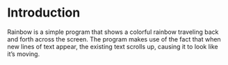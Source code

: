 # Introduction
Rainbow is a simple program that shows a colorful rainbow traveling back and forth across the screen. The program makes use of the fact that when new lines of text appear, the existing text scrolls up, causing it to look like it’s moving.

